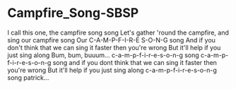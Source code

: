 # Campfire_Song-SBSP
I call this one, the campfire song song
Let's gather 'round the campfire, and sing our campfire song
Our C-A-M-P-F-I-R-E S-O-N-G song
And if you don't think that we can sing it faster then you're wrong
But it'll help if you just sing along
Bum, bum, buuum...
c-a-m-p-f-i-r-e-s-o-n-g song
c-a-m-p-f-i-r-e-s-o-n-g song
and if you dont think that we can sing it faster then you're wrong
But it'll help if you just sing along
c-a-m-p-f-i-r-e-s-o-n-g song
patrick...
